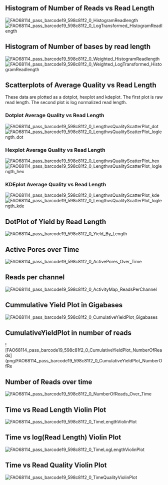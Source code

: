 
## Histogram of Number of Reads vs Read Length

![FAO68114_pass_barcode19_598c81f2_0_HistogramReadlength](png/FAO68114_pass_barcode19_598c81f2_0_HistogramReadlength.png)
![FAO68114_pass_barcode19_598c81f2_0_LogTransformed_HistogramReadlength](png/FAO68114_pass_barcode19_598c81f2_0_LogTransformed_HistogramReadlength.png)

## Histogram of Number of bases by read length
![FAO68114_pass_barcode19_598c81f2_0_Weighted_HistogramReadlength](png/FAO68114_pass_barcode19_598c81f2_0_Weighted_HistogramReadlength.png)
![FAO68114_pass_barcode19_598c81f2_0_Weighted_LogTransformed_HistogramReadlength](png/FAO68114_pass_barcode19_598c81f2_0_Weighted_LogTransformed_HistogramReadlength.png)


## Scatterplots of Average Quality vs Read Length

These data are plotted as a dotplot, hexplot and kdeplot.  The first plot is raw read length.  The second plot is log normalized read length.

### Dotplot Average Quality vs Read Length
![FAO68114_pass_barcode19_598c81f2_0_LengthvsQualityScatterPlot_dot](png/FAO68114_pass_barcode19_598c81f2_0_LengthvsQualityScatterPlot_dot.png)
![FAO68114_pass_barcode19_598c81f2_0_LengthvsQualityScatterPlot_loglength_dot](png/FAO68114_pass_barcode19_598c81f2_0_LengthvsQualityScatterPlot_loglength_dot.png)

### Hexplot Average Quality vs Read Length

![FAO68114_pass_barcode19_598c81f2_0_LengthvsQualityScatterPlot_hex](png/FAO68114_pass_barcode19_598c81f2_0_LengthvsQualityScatterPlot_hex.png)
![FAO68114_pass_barcode19_598c81f2_0_LengthvsQualityScatterPlot_loglength_hex](png/FAO68114_pass_barcode19_598c81f2_0_LengthvsQualityScatterPlot_loglength_hex.png)

### KDEplot Average Quality vs Read Length

![FAO68114_pass_barcode19_598c81f2_0_LengthvsQualityScatterPlot_kde](png/FAO68114_pass_barcode19_598c81f2_0_LengthvsQualityScatterPlot_kde.png)
![FAO68114_pass_barcode19_598c81f2_0_LengthvsQualityScatterPlot_loglength_kde](png/FAO68114_pass_barcode19_598c81f2_0_LengthvsQualityScatterPlot_loglength_kde.png)

## DotPlot of Yield by Read Length

![FAO68114_pass_barcode19_598c81f2_0_Yield_By_Length](png/FAO68114_pass_barcode19_598c81f2_0_Yield_By_Length.png)

## Active Pores over Time

![FAO68114_pass_barcode19_598c81f2_0_ActivePores_Over_Time](png/FAO68114_pass_barcode19_598c81f2_0_ActivePores_Over_Time.png)

## Reads per channel

![FAO68114_pass_barcode19_598c81f2_0_ActivityMap_ReadsPerChannel](png/FAO68114_pass_barcode19_598c81f2_0_ActivityMap_ReadsPerChannel.png)

## Cummulative Yield Plot in Gigabases

![FAO68114_pass_barcode19_598c81f2_0_CumulativeYieldPlot_Gigabases](png/FAO68114_pass_barcode19_598c81f2_0_CumulativeYieldPlot_Gigabases.png)

## CumulativeYieldPlot in number of reads

![FAO68114_pass_barcode19_598c81f2_0_CumulativeYieldPlot_NumberOfReads](png/FAO68114_pass_barcode19_598c81f2_0_CumulativeYieldPlot_NumberOfRe

## Number of Reads over time

![FAO68114_pass_barcode19_598c81f2_0_NumberOfReads_Over_Time](png/FAO68114_pass_barcode19_598c81f2_0_NumberOfReads_Over_Time.png)

## Time vs Read Length Violin Plot

![FAO68114_pass_barcode19_598c81f2_0_TimeLengthViolinPlot](png/FAO68114_pass_barcode19_598c81f2_0_TimeLengthViolinPlot.png)

## Time vs log(Read Length) Violin Plot

![FAO68114_pass_barcode19_598c81f2_0_TimeLogLengthViolinPlot](png/FAO68114_pass_barcode19_598c81f2_0_TimeLogLengthViolinPlot.png)

## Time vs Read Quality Violin Plot

![FAO68114_pass_barcode19_598c81f2_0_TimeQualityViolinPlot](png/FAO68114_pass_barcode19_598c81f2_0_TimeQualityViolinPlot.png)
